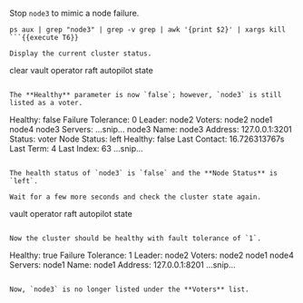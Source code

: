 Stop `node3` to mimic a node failure.

```
ps aux | grep "node3" | grep -v grep | awk '{print $2}' | xargs kill
```{{execute T6}}

Display the current cluster status.

```
clear
vault operator raft autopilot state
```{{execute T6}}

The **Healthy** parameter is now `false`; however, `node3` is still listed as a voter.

```
Healthy:                      false
Failure Tolerance:            0
Leader:                       node2
Voters:
   node2
   node1
   node4
   node3
Servers:
      ...snip...
   node3
      Name:            node3
      Address:         127.0.0.1:3201
      Status:          voter
      Node Status:     left
      Healthy:         false
      Last Contact:    16.726313767s
      Last Term:       4
      Last Index:      63
    ...snip...
```

The health status of `node3` is `false` and the **Node Status** is `left`.

Wait for a few more seconds and check the cluster state again.

```
vault operator raft autopilot state
```{{execute T6}}

Now the cluster should be healthy with fault tolerance of `1`.

```
Healthy:                      true
Failure Tolerance:            1
Leader:                       node2
Voters:
   node2
   node1
   node4
Servers:
   node1
      Name:            node1
      Address:         127.0.0.1:8201
      ...snip...
```

Now, `node3` is no longer listed under the **Voters** list.
